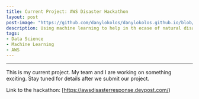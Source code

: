 ```yaml
---
title: Current Project: AWS Disaster Hackathon
layout: post
post-image: "https://github.com/danylokolos/danylokolos.github.io/blob/main/assets/images/Project05-AWS_Hackathon.png?raw=true"
description: Using machine learning to help in th ecase of natural disasters.    
tags:
- Data Science
- Machine Learning
- AWS
---
```



---

This is my current project. My team and I are working on something exciting. Stay tuned for details after we submit our project.

Link to the hackathon: [https://awsdisasterresponse.devpost.com/)

